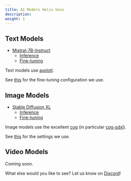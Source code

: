 ```yaml
---
title: AI Models Helix Uses
description:
weight: 1
---
```


## Text Models

* [Mistral-7B-Instruct](https://huggingface.co/mistralai/Mistral-7B-Instruct-v0.1)
  * [Inference](/docs/text-inference)
  * [Fine-tuning](/docs/text-finetuning)

Text models use [axolotl](https://github.com/OpenAccess-AI-Collective/axolotl).

See [this](https://github.com/lukemarsden/axolotl/blob/new-long-running/helix-mistral-instruct-v1.yml) for the fine-tuning configuration we use.

## Image Models

* [Stable Diffusion XL](https://huggingface.co/stabilityai/stable-diffusion-xl-base-1.0)
  * [Inference](/docs/image-inference)
  * [Fine-tuning](/docs/image-finetuning)

Image models use the excellent [cog](https://github.com/replicate/cog) (in particular [cog-sdxl](https://github.com/replicate/cog-sdxl)).

See [this](https://github.com/helixml/helix/blob/main/cog/helix_cog_wrapper.py) for the settings we use.

## Video Models

Coming soon.

What else would you like to see? Let us know on [Discord](https://discord.gg/VJftd844GE)!